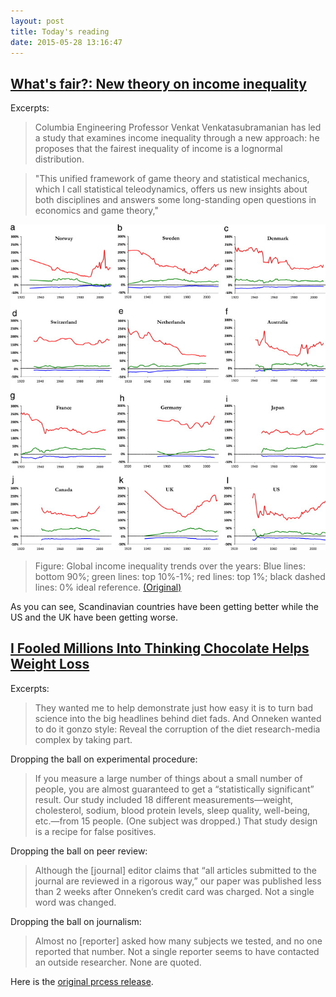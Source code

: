 ```yaml
---
layout: post
title: Today's reading
date: 2015-05-28 13:16:47
---
```

## [What's fair?: New theory on income inequality](http://www.eurekalert.org/pub_releases/2015-05/cuso-wfn052715.php)

Excerpts:

> Columbia Engineering Professor Venkat Venkatasubramanian has led a study that examines income inequality through a new approach: he proposes that the fairest inequality of income is a lognormal distribution.

> "This unified framework of game theory and statistical mechanics, which I call statistical teleodynamics, offers us new insights about both disciplines and answers some long-standing open questions in economics and game theory,"

![income distribution](/public/images/2015-05-28-income.jpg)

> Figure: Global income inequality trends over the years: Blue lines: bottom 90%; green lines: top 10%-1%; red lines: top 1%; black dashed lines: 0% ideal reference. [(Original)](http://www.sciencedirect.com/science?_ob=MiamiCaptionURL&_method=retrieve&_eid=1-s2.0-S0378437115003738&_image=1-s2.0-S0378437115003738-gr4.jpg&_cid=271529&_explode=defaultEXP_LIST&_idxType=defaultREF_WORK_INDEX_TYPE&_alpha=defaultALPHA&_ba=&_rdoc=1&_fmt=FULL&_issn=03784371&_pii=S0378437115003738&md5=e448785453742726fddb9edb98cf69bb)

As you can see, Scandinavian countries have been getting better while the US and the UK have been getting worse.

## [I Fooled Millions Into Thinking Chocolate Helps Weight Loss](http://io9.com/i-fooled-millions-into-thinking-chocolate-helps-weight-1707251800)

Excerpts:

> They wanted me to help demonstrate just how easy it is to turn bad science into the big headlines behind diet fads. And Onneken wanted to do it gonzo style: Reveal the corruption of the diet research-media complex by taking part.

Dropping the ball on experimental procedure:

> If you measure a large number of things about a small number of people, you are almost guaranteed to get a “statistically significant” result. Our study included 18 different measurements—weight, cholesterol, sodium, blood protein levels, sleep quality, well-being, etc.—from 15 people. (One subject was dropped.) That study design is a recipe for false positives.

Dropping the ball on peer review:

> Although the [journal] editor claims that “all articles submitted to the journal are reviewed in a rigorous way,” our paper was published less than 2 weeks after Onneken’s credit card was charged. Not a single word was changed.

Dropping the ball on journalism:

> Almost no [reporter] asked how many subjects we tested, and no one reported that number. Not a single reporter seems to have contacted an outside researcher. None are quoted.

Here is the [original prcess release](http://instituteofdiet.com/2015/03/29/international-press-release-slim-by-chocolate/).